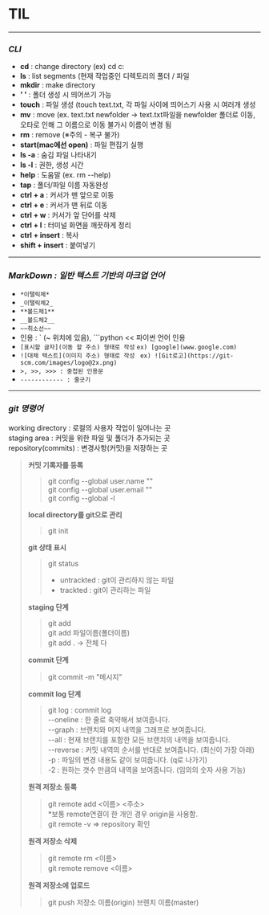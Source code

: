 #  TIL

------------------------------------

### *CLI*
- **cd** : change directory (ex) cd c:
- **ls** : list segments (현재 작업중인 디렉토리의 폴더 / 파일 
- **mkdir** : make directory
- **' '** : 폴더 생성 시 띄어쓰기 가능
- **touch** : 파일 생성 (touch text.txt, 각 파일 사이에 띄어스기 사용 시 여러개 생성
- **mv** : move (ex. text.txt newfolder -> text.txt파일을 newfolder 폴더로 이동, 오타로 인해 그 이름으로 이동 불가시 이름이 변경 됨
- **rm** : remove (※주의 - 복구 불가)
- **start(mac에선 open)** : 파일 편집기 실행
- **ls -a** : 숨김 파일 나타내기
- **ls -l** : 권한, 생성 시간
- **help** : 도움말 (ex. rm --help)
- **tap** : 폴더/파일 이름 자동완성
- **ctrl + a** : 커서가 맨 앞으로 이동
- **ctrl + e** : 커서가 맨 뒤로 이동
- **ctrl + w** : 커서가 앞 단어를 삭제
- **ctrl + l** : 터미널 화면을 깨끗하게 정리
- **ctrl + insert** : 복사
- **shift + insert** : 붙여넣기

-------------------------------------------------

### *MarkDown : 일반 텍스트 기반의 마크업 언어*

- ```*이탤릭체*```
- ```_이탤릭체2_```
- ```**볼드체1**```
- ```__볼드체2__```
- ```~~취소선~~```
- 인용 : ` (~ 위치에 있음), ```python << 파이썬 언어 인용
- ```[표시할 글자](이동 할 주소) 형태로 작성```
 ```ex) [google](www.google.com)```
- ```![대체 텍스트](이미지 주소) 형태로 작성 ```
 ```ex) ![Git로고](https://git-scm.com/images/logo@2x.png)```
- ```>, >>, >>> : 중첩된 인용문```
- ```------------ : 줄긋기```

-------------------------------------------------

### *git 명령어*

working directory : 로컬의 사용자 작업이 일어나는 곳  
staging area : 커밋을 위한 파일 및 폴더가 추가되는 곳  
repository(commits) : 변경사항(커밋)을 저장하는 곳  

> **커밋 기록자를 등록**
>
> >	git config --global user.name ""  
> >	git config --global user.email ""  
> >	git config --global -l  
>
> **local directory를 git으로 관리**
>
> >	git init 
>
> **git 상태 표시**
>
> >	git status
> >	- untrackted : git이 관리하지 않는 파일
> >	- trackted : git이 관리하는 파일
>
> **staging 단계**
> >	git add  
> >	git add 파일이름(폴더이름)  
> >	git add . -> 전체 다  
>
> **commit 단계**
> >
> >	git commit -m "메시지"
>
> **commit log 단계**
> >	git log : commit log  
> >	--oneline : 한 줄로 축약해서 보여줍니다.  
> >	--graph : 브랜치와 머지 내역을 그래프로 보여줍니다.  
> >	--all : 현재 브랜치를 포함한 모든 브랜치의 내역을 보여줍니다.  
> >	--reverse : 커밋 내역의 순서를 반대로 보여줍니다. (최신이 가장 아래)  
> >	-p : 파일의 변경 내용도 같이 보여줍니다. (q로 나가기)  
> >	-2 : 원하는 갯수 만큼의 내역을 보여줍니다. (임의의 숫자 사용 가능)  
>
> **원격 저장소 등록**
> >	git remote add <이름> <주소>  
> >	  *보통 remote연결이 한 개인 경우 origin을 사용함.  
> >	git remote -v => repository 확인  
>
> **원격 저장소 삭제**
> >	git remote rm <이름>  
> >	git remote remove <이름>  
>
> **원격 저장소에 업로드**
>
> >	git push 저장소 이름(origin) 브렌치 이름(master)  